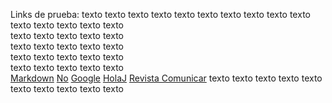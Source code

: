 Links de prueba:
texto texto texto texto texto
texto texto texto texto texto  
texto texto texto texto texto  
texto texto texto texto texto  
texto texto texto texto texto  
texto texto texto texto texto  
texto texto texto texto texto   
[Markdown](https://es.wikipedia.org/wiki/Markdown)
[No](https://www.amazon.com/error)
[Google](https://www.google.com/)
[HolaJ](https://jestjs.io/docs/ecmascript-modules)
[Revista Comunicar](https://www.revistacomunicar.com/)
texto texto texto texto texto
texto texto texto texto texto  